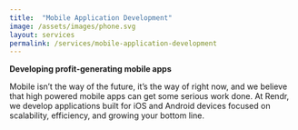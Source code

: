 ```yaml
---
title:  "Mobile Application Development"
image: /assets/images/phone.svg
layout: services
permalink: /services/mobile-application-development
---
```

**Developing profit-generating mobile apps**

Mobile isn’t the way of the future, it’s the way of right now, and we believe that high powered mobile apps can get some serious work done. At Rendr, we develop applications built for iOS and Android devices focused on scalability, efficiency, and growing your bottom line.